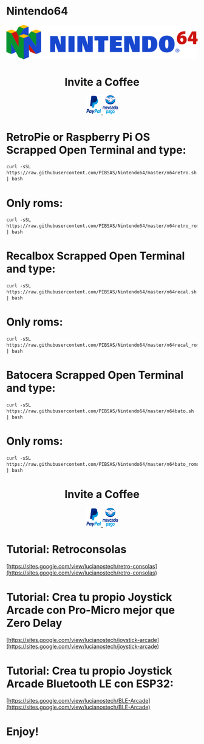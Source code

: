 # Nintendo64

![GitHub Logo N64](/media/images/n64.svg)

<h1 align="center"> Invite a Coffee</h1>

<p align="center">
<a href="https://www.paypal.com/paypalme/RaspberryPiBsAs">
<img src="https://raw.githubusercontent.com/PIBSAS/MiPiTV/master/Paypal_2014_logo.png" alt="Invite a Coffee" width="40" height="50">
</a>
<a href="https://link.mercadopago.com.ar/raspberrypibsas">
<img src="https://raw.githubusercontent.com/PIBSAS/MiPiTV/master/MercadoPago.png" alt="Invite a Coffee" width="40" height="50">
</a>
</p>

# RetroPie or Raspberry Pi OS Scrapped Open Terminal and type:
```
curl -sSL https://raw.githubusercontent.com/PIBSAS/Nintendo64/master/n64retro.sh | bash
```
# Only roms:
```
curl -sSL https://raw.githubusercontent.com/PIBSAS/Nintendo64/master/n64retro_roms.sh | bash
```

# Recalbox Scrapped Open Terminal and type:
```
curl -sSL https://raw.githubusercontent.com/PIBSAS/Nintendo64/master/n64recal.sh | bash
```

# Only roms:
```
curl -sSL https://raw.githubusercontent.com/PIBSAS/Nintendo64/master/n64recal_roms.sh | bash
```

# Batocera Scrapped Open Terminal and type:
```
curl -sSL https://raw.githubusercontent.com/PIBSAS/Nintendo64/master/n64bato.sh | bash
```

# Only roms:
```
curl -sSL https://raw.githubusercontent.com/PIBSAS/Nintendo64/master/n64bato_roms.sh | bash
```

<h1 align="center"> Invite a Coffee</h1>
<p align="center">
<a href="https://www.paypal.com/paypalme/RaspberryPiBsAs">
<img src="https://raw.githubusercontent.com/PIBSAS/MiPiTV/master/Paypal_2014_logo.png" alt="Invite a Coffee" width="40" height="50">
</a>
<a href="https://link.mercadopago.com.ar/raspberrypibsas">
<img src="https://raw.githubusercontent.com/PIBSAS/MiPiTV/master/MercadoPago.png" alt="Invite a Coffee" width="40" height="50">
</a>
</p>


# Tutorial: Retroconsolas
[https://sites.google.com/view/lucianostech/retro-consolas](https://sites.google.com/view/lucianostech/retro-consolas)

# Tutorial: Crea tu propio Joystick Arcade con Pro-Micro mejor que Zero Delay
[https://sites.google.com/view/lucianostech/joystick-arcade](https://sites.google.com/view/lucianostech/joystick-arcade)

# Tutorial: Crea tu propio Joystick Arcade Bluetooth LE con ESP32:
[https://sites.google.com/view/lucianostech/BLE-Arcade](https://sites.google.com/view/lucianostech/BLE-Arcade)

# Enjoy!
